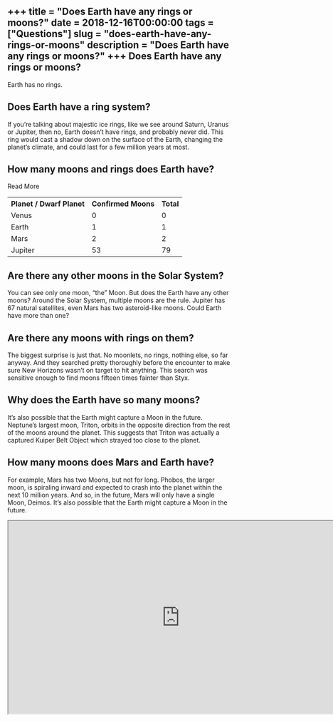 +++
title = "Does Earth have any rings or moons?"
date = 2018-12-16T00:00:00
tags = ["Questions"]
slug = "does-earth-have-any-rings-or-moons"
description = "Does Earth have any rings or moons?"
+++
Does Earth have any rings or moons?
-----------------------------------

Earth has no rings.

Does Earth have a ring system?
------------------------------

If you’re talking about majestic ice rings, like we see around Saturn, Uranus or Jupiter, then no, Earth doesn’t have rings, and probably never did. This ring would cast a shadow down on the surface of the Earth, changing the planet’s climate, and could last for a few million years at most.

How many moons and rings does Earth have?
-----------------------------------------

Read More

<table><tr><th>Planet / Dwarf Planet</th><th>Confirmed Moons</th><th>Total</th></tr><tr><td>Venus</td><td>0</td><td>0</td></tr><tr><td>Earth</td><td>1</td><td>1</td></tr><tr><td>Mars</td><td>2</td><td>2</td></tr><tr><td>Jupiter</td><td>53</td><td>79</td></tr></table>

Are there any other moons in the Solar System?
----------------------------------------------

You can see only one moon, “the” Moon. But does the Earth have any other moons? Around the Solar System, multiple moons are the rule. Jupiter has 67 natural satellites, even Mars has two asteroid-like moons. Could Earth have more than one?

Are there any moons with rings on them?
---------------------------------------

The biggest surprise is just that. No moonlets, no rings, nothing else, so far anyway. And they searched pretty thoroughly before the encounter to make sure New Horizons wasn’t on target to hit anything. This search was sensitive enough to find moons fifteen times fainter than Styx.

Why does the Earth have so many moons?
--------------------------------------

It’s also possible that the Earth might capture a Moon in the future. Neptune’s largest moon, Triton, orbits in the opposite direction from the rest of the moons around the planet. This suggests that Triton was actually a captured Kuiper Belt Object which strayed too close to the planet.

How many moons does Mars and Earth have?
----------------------------------------

For example, Mars has two Moons, but not for long. Phobos, the larger moon, is spiraling inward and expected to crash into the planet within the next 10 million years. And so, in the future, Mars will only have a single Moon, Deimos. It’s also possible that the Earth might capture a Moon in the future.

<iframe allow="accelerometer; autoplay; clipboard-write; encrypted-media; gyroscope; picture-in-picture" allowfullscreen="" class="__youtube_prefs__  epyt-is-override  no-lazyload" data-no-lazy="1" data-origheight="433" data-origwidth="770" data-skipgform_ajax_framebjll="" height="433" id="_ytid_35391" loading="lazy" src="https://www.youtube.com/embed/5vdG-GDW7Uo?enablejsapi=1&autoplay=0&cc_load_policy=0&cc_lang_pref=&iv_load_policy=1&loop=0&modestbranding=0&rel=1&fs=1&playsinline=0&autohide=2&theme=dark&color=red&controls=1&" title="YouTube player" width="770"></iframe>